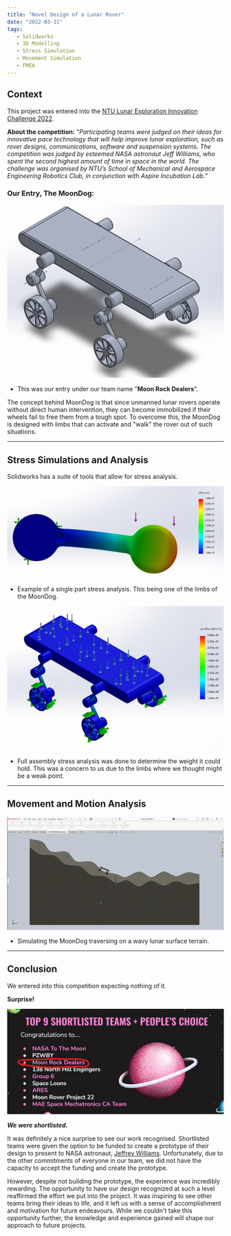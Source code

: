 ```yaml
---
title: "Novel Design of a Lunar Rover"
date: "2022-03-31"
tags:
   - Solidworks
   - 3D Modelling
   - Stress Simulation
   - Movement Simulation
   - FMEA
---
```


Context
---

This project was entered into the [NTU Lunar Exploration Innovation Challenge 2022](https://www.ntu.edu.sg/admissions/undergraduate/premier-scholar-programmes/renaissance-engineering-programme/achievements/year-2022/lunar-exploration-innovation-challenge-2022).

**About the competition:** "*Participating teams were judged on their ideas for innovative pace technology that will help improve lunar exploration, such as rover designs, communications, software and suspension systems. The competition was judged by esteemed NASA astronaut Jeff Williams, who spent the second highest amount of time in space in the world. The challenge was organised by NTU’s School of Mechanical and Aerospace Engineering Robotics Club, in conjunction with Aspire Incubation Lab.*"

<h3>Our Entry, The MoonDog:</h3>

![MoonDog](./6.png)

- This was our entry under our team name "**Moon Rock Dealers**".

The concept behind MoonDog is that since unmanned lunar rovers operate without direct human intervention, they can become immobilized if their wheels fail to free them from a tough spot. To overcome this, the MoonDog is designed with limbs that can activate and "walk" the rover out of such situations.


---
Stress Simulations and Analysis
---
Solidworks has a suite of tools that allow for stress analysis. 

![Single part stress analysis](./2.png)

- Example of a single part stress analysis. This being one of the limbs of the MoonDog.

![Full assembly stress analysis](./5.png)

- Full assembly stress analysis was done to determine the weight it could hold. This was a concern to us due to the limbs where we thought might be a weak point.


---
Movement and Motion Analysis
---
![Moving on rough terrain](./4.png)

- Simulating the MoonDog traversing on a wavy lunar surface terrain.

---
Conclusion
---
We entered into this competition expecting nothing of it.

**Surprise!**

![Shortlisted](./1.png)

***We were shortlisted.***

It was definitely a nice surprise to see our work recognised. Shortlisted teams were given the option to be funded to create a prototype of their design to present to NASA astronaut, [Jeffrey Williams](https://en.wikipedia.org/wiki/Jeffrey_Williams_(astronaut)). Unfortunately, due to the other commitments of everyone in our team, we did not have the capacity to accept the funding and create the prototype. 

However, despite not building the prototype, the experience was incredibly rewarding. The opportunity to have our design recognized at such a level reaffirmed the effort we put into the project. It was inspiring to see other teams bring their ideas to life, and it left us with a sense of accomplishment and motivation for future endeavours. While we couldn't take this opportunity further, the knowledge and experience gained will shape our approach to future projects.
